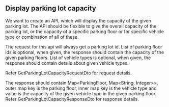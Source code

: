 ## Display parking lot capacity

We want to create an API, which will display the capacity of the given parking lot.
The API should be flexible to give the overall capacity of the parking lot,
or the capacity of a specific parking floor or for specific vehicle type or combination of
all of these.

The request for this api will always get a parking lot id.
List of parking floor ids is optional, when given, the response should contain
the capacity of the given parking floors.
List of vehicle types is optional, when given, the response should contain details about
given vehicle types.

Refer GetParkingLotCapacityRequestDto for request details.

The response should contain Map<ParkingFloor, Map<String, Integer>>, outer map key is the parking floor,
inner map key is the vehicle type and value is the capacity of the given vehicle type in the given parking floor.
Refer GetParkingLotCapacityResponseDto for response details.